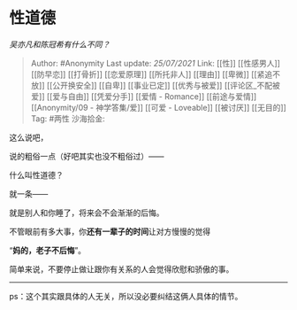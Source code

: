 # 性道德
*吴亦凡和陈冠希有什么不同？*

> Author: #Anonymity
> Last update: *25/07/2021*
> Link: [[性]] [[性感男人]] [[防早恋]] [[打骨折]] [[恋爱原理]] [[所托非人]] [[理由]] [[卑微]] [[紧追不放]] [[公开换安全]] [[自卑]] [[事业已定]] [[优秀与被爱]] [[评论区_不配被爱]] [[爱与自由]] [[凭爱分手]] [[爱情 - Romance]] [[前途与爱情]] [[Anonymity/09 - 神学答集/爱]] [[可爱 - Loveable]] [[被讨厌]] [[无目的]]
> Tag: #两性
> 沙海拾金:

这么说吧，

说的粗俗一点（好吧其实也没不粗俗过）——

什么叫性道德？

就一条——

就是别人和你睡了，将来会不会渐渐的后悔。

不管眼前有多大事，你**还有一辈子的时间**让对方慢慢的觉得

“**妈的，老子不后悔**”。

简单来说，不要停止做让跟你有关系的人会觉得欣慰和骄傲的事。

---

ps：这个其实跟具体的人无关，所以没必要纠结这俩人具体的情节。
